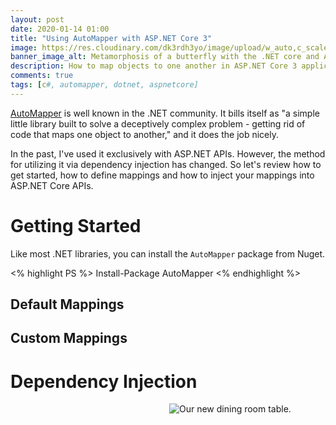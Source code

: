 ```yaml
---
layout: post
date: 2020-01-14 01:00
title: "Using AutoMapper with ASP.NET Core 3"
image: https://res.cloudinary.com/dk3rdh3yo/image/upload/w_auto,c_scale/header_wtvp67.png
banner_image_alt: Metamorphosis of a butterfly with the .NET core and AutoMapper logos
description: How to map objects to one another in ASP.NET Core 3 applications with AutoMapper.
comments: true
tags: [c#, automapper, dotnet, aspnetcore]
---
```


[AutoMapper] is well known in the .NET community. It bills itself as "a simple little library built
to solve a deceptively complex problem - getting rid of code that maps one object to another,"
and it does the job nicely.

In the past, I've used it exclusively with ASP.NET APIs. However, the method for utilizing it via
dependency injection has changed. So let's review how to get started, how to define mappings and
how to inject your mappings into ASP.NET Core APIs.

<!--more-->

# Getting Started

Like most .NET libraries, you can install the `AutoMapper` package from Nuget.

<% highlight PS %>
Install-Package AutoMapper
<% endhighlight %>

## Default Mappings

## Custom Mappings

# Dependency Injection

<figure style="width:250px;float:right;margin: 0 0 10px 10px">
    <img src="https://res.cloudinary.com/dk3rdh3yo/image/upload/w_auto,c_scale/53030755_2228476424037910_6307370620143831616_n_igcxrg.jpg" alt="Our new dining room table.">
</figure>

[automapper]: https://automapper.org/
